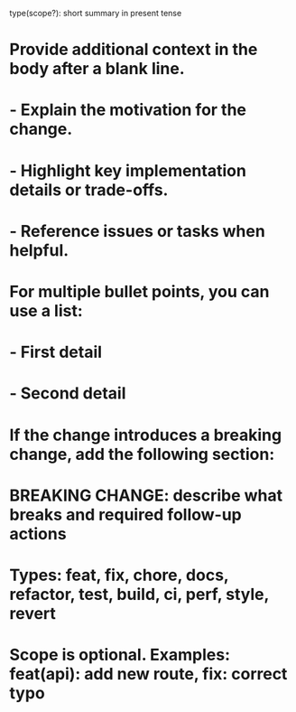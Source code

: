 type(scope?): short summary in present tense

# Provide additional context in the body after a blank line.
# - Explain the motivation for the change.
# - Highlight key implementation details or trade-offs.
# - Reference issues or tasks when helpful.
#
# For multiple bullet points, you can use a list:
# - First detail
# - Second detail
#
# If the change introduces a breaking change, add the following section:
#
# BREAKING CHANGE: describe what breaks and required follow-up actions
#
# Types: feat, fix, chore, docs, refactor, test, build, ci, perf, style, revert
# Scope is optional. Examples: feat(api): add new route, fix: correct typo
